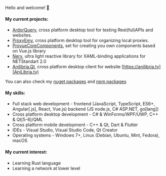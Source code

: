 Hello and welcome! 👋
#### My current projects:
- [ArdorQuery](https://github.com/trueromanus/ArdorQuery), cross platform desktop tool for testing Rest(ful)APIs and websites.
- [ProxyEmy](https://github.com/trueromanus/ProxyEmy), cross platform desktop tool for organizing local proxies.
- [ProvueCoreComponents](https://github.com/P-RCollaboration/ProvueCoreComponents), set for creating you own components based on Vue.js library
- [Nerv](https://github.com/trueromanus/Nerv), ultra light reactive library for XAML-binding applications for NETStandart 2.0
- [Anilibria.Qt](https://github.com/anilibria/anilibria-winmaclinux), cross platform desktop client for website [https://anilibria.tv](AniLibria.tv)

You can also check my [nuget packages](https://www.nuget.org/profiles/RomanAsylum) and [npm packages](https://www.npmjs.com/~trueromanus)
#### My skills:
- Full stack web development - frontend (JavaScript, TypeScript, ES6+, Angular[.js], React, Vue.js) backend (JS node.js, C# ASP.NET, go[lang])
- Cross platform desktop development - C# & WinForms/WPF/UWP, C++ & Qt[5-6]/QML
- Cross platform mobile development - C++ & Qt, Dart & Flutter
- IDEs - Visual Studio, Visual Studio Code, Qt Creator
- Operating systems - Windows 7+, Linux (Debian, Ubuntu, Mint, Fedora), macOS
#### My current interest:
- Learning Rust language
- Learning a network at lower level
